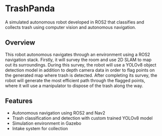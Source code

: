 # TrashPanda
A simulated autonomous robot developed in ROS2 that classifies and collects trash using computer vision and autonomous navigation.

## Overview
This robot autonomous navigates through an environment using a ROS2 navigation stack. Firstly, it will survey the room and use 2D SLAM to map out its surroundings. During this survey, the robot will use a YOLOv8 object detection model in addition to depth camera data in order to flag points on the generated map where trash is detected. After completing its survey, the robot will generate the most efficient path through the flagged points, where it will use a manipulator to dispose of the trash along the way. 

## Features
- Autonomous navigation using ROS2 and Nav2
- Trash classification and detection with custom trained YOLOv8 model
- Simulation environment in Gazebo
- Intake system for collection
